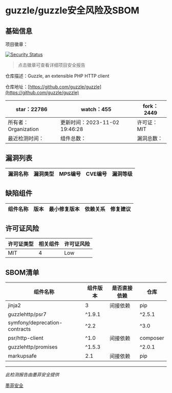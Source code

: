 # guzzle/guzzle安全风险及SBOM

## 基础信息

项目徽章：

[![Security Status](https://www.murphysec.com/platform3/v31/badge/1727763531033432064.svg)](https://www.murphysec.com/console/report/1693691544937590784/1727763531033432064)

> 点击徽章可查看详细项目安全报告

仓库描述：Guzzle, an extensible PHP HTTP client

仓库地址：[https://github.com/guzzle/guzzle](https://github.com/guzzle/guzzle)

| star：22786 | watch：455 | fork：2449 |
| ----------- | -------------- | ------------ |
| 所有者：Organization | 更新时间：2023-11-02 19:46:28 | 许可证：MIT |
| 最近检测时间： | 组件总数： | 漏洞总数： |




## 漏洞列表

| 漏洞名称 | 漏洞类型 | MPS编号 | CVE编号 | 漏洞等级 |
| ------- | ------ | ------- | ------ | ----- |





## 缺陷组件

| 组件名称 | 版本 | 最小修复版本 | 依赖关系 | 修复建议 |
| -------- | ---- | ------------ | -------- | -------- |





## 许可证风险

| 许可证类型 | 相关组件 | 许可证风险 |
| ---------- | -------- | ---------- |
|MIT|4|Low|




## SBOM清单

| 组件名称 | 组件版本 | 是否直接依赖 | 仓库 |
| -------- | -------- | ------------ | ---- |
|jinja2|3|间接依赖|pip|
|guzzlehttp/psr7|^1.9.1 || ^2.5.1|间接依赖|composer|
|symfony/deprecation-contracts|^2.2 || ^3.0|间接依赖|composer|
|psr/http-client|^1.0|间接依赖|composer|
|guzzlehttp/promises|^1.5.3 || ^2.0.1|间接依赖|composer|
|markupsafe|2.1|间接依赖|pip|


------

*此检测报告由墨菲安全提供*

[墨菲安全](www.murphysec.com)